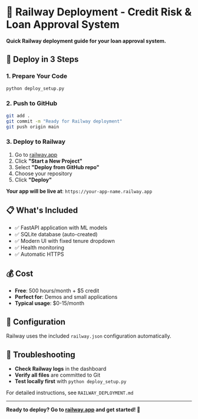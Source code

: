 # 🚂 Railway Deployment - Credit Risk & Loan Approval System

**Quick Railway deployment guide for your loan approval system.**

## 🚀 Deploy in 3 Steps

### 1. Prepare Your Code
```bash
python deploy_setup.py
```

### 2. Push to GitHub
```bash
git add .
git commit -m "Ready for Railway deployment"
git push origin main
```

### 3. Deploy to Railway
1. Go to [railway.app](https://railway.app)
2. Click **"Start a New Project"**
3. Select **"Deploy from GitHub repo"**
4. Choose your repository
5. Click **"Deploy"**

**Your app will be live at**: `https://your-app-name.railway.app`

## 📋 What's Included

- ✅ FastAPI application with ML models
- ✅ SQLite database (auto-created)
- ✅ Modern UI with fixed tenure dropdown
- ✅ Health monitoring
- ✅ Automatic HTTPS

## 💰 Cost

- **Free**: 500 hours/month + $5 credit
- **Perfect for**: Demos and small applications
- **Typical usage**: $0-15/month

## 🔧 Configuration

Railway uses the included `railway.json` configuration automatically.

## 🚨 Troubleshooting

- **Check Railway logs** in the dashboard
- **Verify all files** are committed to Git
- **Test locally first** with `python deploy_setup.py`

For detailed instructions, see `RAILWAY_DEPLOYMENT.md`

---

**Ready to deploy? Go to [railway.app](https://railway.app) and get started! 🚀**
